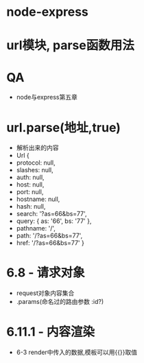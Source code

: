 # node-express
# url模块,  parse函数用法
# QA
- node与express第五章
# url.parse(地址,true)
- 解析出来的内容
- Url {
- protocol: null,
- slashes: null,
- auth: null,
- host: null,
- port: null,
- hostname: null,
- hash: null,
- search: '?as=66&bs=77',
- query: { as: '66', bs: '77' },
- pathname: '/',
- path: '/?as=66&bs=77',
- href: '/?as=66&bs=77' }
# 6.8 - 请求对象
- request对象内容集合
- .params(命名过的路由参数 :id?)
# 6.11.1 - 内容渲染
- 6-3 render中传入的数据,模板可以用{{}}取值


